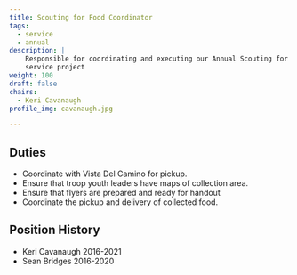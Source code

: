 ```yaml
---
title: Scouting for Food Coordinator
tags:
  - service
  - annual
description: |
    Responsible for coordinating and executing our Annual Scouting for Food
    service project
weight: 100
draft: false
chairs:
  - Keri Cavanaugh
profile_img: cavanaugh.jpg

---
```


## Duties

- Coordinate with Vista Del Camino for pickup.
- Ensure that troop youth leaders have maps of collection area.
- Ensure that flyers are prepared and ready for handout
- Coordinate the pickup and delivery of collected food.

## Position History

- Keri Cavanaugh 2016-2021
- Sean Bridges 2016-2020
